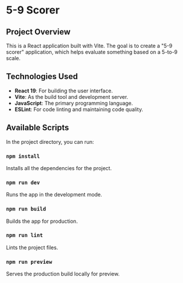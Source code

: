 # 5-9 Scorer

## Project Overview

This is a React application built with Vite. The goal is to create a "5-9 scorer" application, which helps evaluate something based on a 5-to-9 scale.

## Technologies Used

- **React 19**: For building the user interface.
- **Vite**: As the build tool and development server.
- **JavaScript**: The primary programming language.
- **ESLint**: For code linting and maintaining code quality.

## Available Scripts

In the project directory, you can run:

### `npm install`
Installs all the dependencies for the project.

### `npm run dev`
Runs the app in the development mode.

### `npm run build`
Builds the app for production.

### `npm run lint`
Lints the project files.

### `npm run preview`
Serves the production build locally for preview.
